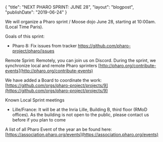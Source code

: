 {
"title": "NEXT PHARO SPRINT: JUNE 28",
"layout": "blogpost",
"publishDate": "2019-06-24"
}

We will organize a Pharo sprint / Moose dojo June 28, starting at 10:00am. \(Local Time Paris\). 

Goals of this sprint:

- Pharo 8: Fix issues from tracker https://github.com/pharo-project/pharo/issues


Remote Sprint: Remotely, you can join us on Discord. During the sprint, we synchronize local and remote Pharo sprinters [http://pharo.org/contribute-events](http://pharo.org/contribute-events)

We have added a Board to coordinate the work: [https://github.com/orgs/pharo-project/projects/9](https://github.com/orgs/pharo-project/projects/9)

Known Local Sprint meetings

- Lille/France: It will be at the Inria Lille, Building B, third floor \(RMoD offices\).  As the building is not open to the public, please contact us before if you plan to come


A list of all Pharo Event of the year an be found here: [https://association.pharo.org/events](https://association.pharo.org/events)
